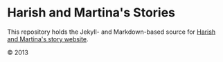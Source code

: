 # Harish and Martina's Stories

This repository holds the Jekyll- and Markdown-based source for
[Harish and Martina's story website](http://hmstories.org).

&copy; 2013
